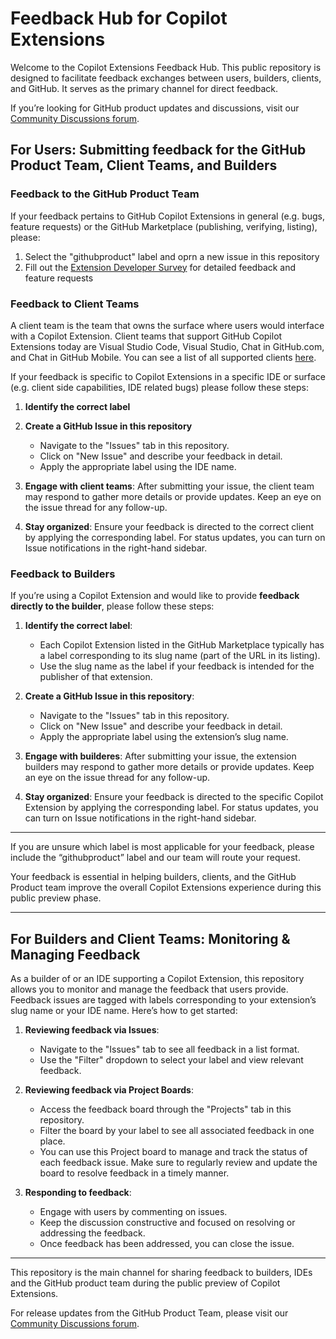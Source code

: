 # Feedback Hub for Copilot Extensions

Welcome to the Copilot Extensions Feedback Hub. This public repository is designed to facilitate feedback exchanges between users, builders, clients, and GitHub. It serves as the primary channel for direct feedback. 

If you’re looking for GitHub product updates and discussions, visit our [Community Discussions forum](https://github.com/orgs/community/discussions/categories/copilot). 

## For Users: Submitting feedback for the GitHub Product Team, Client Teams, and Builders

### Feedback to the GitHub Product Team

If your feedback pertains to GitHub Copilot Extensions in general (e.g. bugs, feature requests) or the GitHub Marketplace (publishing, verifying, listing), please:
1. Select the "githubproduct" label and oprn a new issue in this repository
2. Fill out the [Extension Developer Survey](https://survey3.medallia.com/?Mxu02i-extensibility) for detailed feedback and feature requests

### Feedback to Client Teams

A client team is the team that owns the surface where users would interface with a Copilot Extension. Client teams that support GitHub Copilot Extensions today are Visual Studio Code, Visual Studio, Chat in GitHub.com, and Chat in GitHub Mobile. You can see a list of all supported clients [here](https://docs.github.com/en/copilot/building-copilot-extensions/about-building-copilot-extensions#supported-clients-and-ides).

If your feedback is specific to Copilot Extensions in a specific IDE or surface (e.g. client side capabilities, IDE related bugs) please follow these steps:

1. **Identify the correct label**
   
3. **Create a GitHub Issue in this repository**
   - Navigate to the "Issues" tab in this repository.
   - Click on "New Issue" and describe your feedback in detail.
   - Apply the appropriate label using the IDE name.
     
4. **Engage with client teams**: After submitting your issue, the client team may respond to gather more details or provide updates. Keep an eye on the issue thread for any follow-up.
   
6. **Stay organized**: Ensure your feedback is directed to the correct client by applying the corresponding label. For status updates, you can turn on Issue notifications in the right-hand sidebar.

### Feedback to Builders

If you’re using a Copilot Extension and would like to provide **feedback directly to the builder**, please follow these steps:

1. **Identify the correct label**:
   - Each Copilot Extension listed in the GitHub Marketplace typically has a label corresponding to its slug name (part of the URL in its listing).
   - Use the slug name as the label if your feedback is intended for the publisher of that extension.

2. **Create a GitHub Issue in this repository**: 
   - Navigate to the "Issues" tab in this repository.
   - Click on "New Issue" and describe your feedback in detail.
   - Apply the appropriate label using the extension’s slug name.

3. **Engage with builderes**: After submitting your issue, the extension builders may respond to gather more details or provide updates. Keep an eye on the issue thread for any follow-up.

4. **Stay organized**: Ensure your feedback is directed to the specific Copilot Extension by applying the corresponding label. For status updates, you can turn on Issue notifications in the right-hand sidebar.

---

If you are unsure which label is most applicable for your feedback, please include the “githubproduct” label and our team will route your request. 

Your feedback is essential in helping builders, clients, and the GitHub Product team improve the overall Copilot Extensions experience during this public preview phase.

---

## For Builders and Client Teams: Monitoring & Managing Feedback

As a builder of or an IDE supporting a Copilot Extension, this repository allows you to monitor and manage the feedback that users provide. Feedback issues are tagged with labels corresponding to your extension’s slug name or your IDE name. Here’s how to get started:

1. **Reviewing feedback via Issues**:
   - Navigate to the "Issues" tab to see all feedback in a list format.
   - Use the "Filter" dropdown to select your label and view relevant feedback.

2. **Reviewing feedback via Project Boards**:
   - Access the feedback board through the "Projects" tab in this repository.
   - Filter the board by your label to see all associated feedback in one place.
   - You can use this Project board to manage and track the status of each feedback issue. Make sure to regularly review and update the board to resolve feedback in a timely manner.

3. **Responding to feedback**:
   - Engage with users by commenting on issues.
   - Keep the discussion constructive and focused on resolving or addressing the feedback.
   - Once feedback has been addressed, you can close the issue.

---

This repository is the main channel for sharing feedback to builders, IDEs and the GitHub product team during the public preview of Copilot Extensions. 

For release updates from the GitHub Product Team, please visit our [Community Discussions forum](https://github.com/copilot-extensions/user-feedback#).
